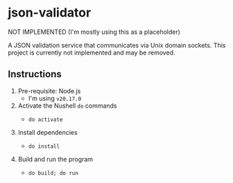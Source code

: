 # json-validator

NOT IMPLEMENTED (I'm mostly using this as a placeholder)

A JSON validation service that communicates via Unix domain sockets. This project is currently not implemented and may be removed.


## Instructions

1. Pre-requisite: Node.js
   * I'm using `v20.17.0`
2. Activate the Nushell `do` commands
   * ```nushell
     do activate
     ```
3. Install dependencies
   * ```nushell
     do install
     ```
4. Build and run the program
   * ```nushell
     do build; do run 
     ```